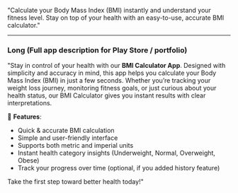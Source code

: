 
"Calculate your Body Mass Index (BMI) instantly and understand your fitness level. Stay on top of your health with an easy-to-use, accurate BMI calculator."

---

### **Long (Full app description for Play Store / portfolio)**

"Stay in control of your health with our **BMI Calculator App**. Designed with simplicity and accuracy in mind, this app helps you calculate your Body Mass Index (BMI) in just a few seconds. Whether you’re tracking your weight loss journey, monitoring fitness goals, or just curious about your health status, our BMI Calculator gives you instant results with clear interpretations.

🔹 **Features**:

* Quick & accurate BMI calculation
* Simple and user-friendly interface
* Supports both metric and imperial units
* Instant health category insights (Underweight, Normal, Overweight, Obese)
* Track your progress over time (optional, if you added history feature)

Take the first step toward better health today!"

